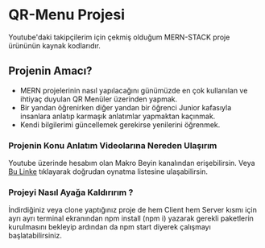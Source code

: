 # QR-Menu Projesi

Youtube'daki takipçilerim için çekmiş olduğum MERN-STACK proje ürününün kaynak kodlarıdır.

## Projenin Amacı?
- MERN projelerinin nasıl yapılacağını günümüzde en çok kullanılan ve ihtiyaç duyulan QR Menüler üzerinden yapmak.
- Bir yandan öğrenirken diğer yandan bir öğrenci Junior kafasıyla insanlara anlatıp karmaşık anlatımlar yapmaktan kaçınmak.
- Kendi bilgilerimi güncellemek gerekirse yenilerini öğrenmek.

### Projenin Konu Anlatım Videolarına Nereden Ulaşırım
Youtube üzerinde hesabım olan Makro Beyin kanalından erişebilirsin. Veya [Bu Linke]([https://www.google.com](https://www.youtube.com/watch?v=lw3nO9agLU0&list=PL08oc4fWsuu8SD9FHooOPsJZlSMgtFrll&ab_channel=MakroBeyin)) tıklayarak doğrudan oynatma listesine ulaşabilirsin.

### Projeyi Nasıl Ayağa Kaldırırım ?
İndirdiğiniz veya clone yaptığınız proje de hem Client hem Server kısmı için ayrı ayrı terminal ekranından npm install (npm i) yazarak gerekli paketlerin kurulmasını bekleyip ardından da npm start diyerek çalışmayı başlatabilirsiniz.
